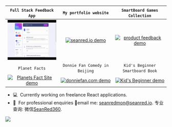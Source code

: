 | `Full Stack Feedback App` | `My portfolio website` | `SmartBoard Games Collection` | 
|:-:|:-:|:-:|
| <div><a href="https://seanredfeedback.netlify.app/"><img height="125" alt="product feedback demo" src="https://github.com/seanred360/product-feedback-app/blob/main/screenshots/preview-feedback-app.gif"/></a></div> | <div><a href="https://seanred.io"><img height="125" alt="seanred.io demo" src="https://github.com/seanred360/sean-red-portfolio/blob/main/screenshots/preview-desktop.gif?raw=true"/></a></div> | <div><a href="https://seanred.itch.io/esl-games-collection"><img height="125" alt="product feedback demo" src="https://github.com/seanred360/sean-red-portfolio/blob/main/public/images/portfolio/esl-games-collection/preview-mario-box-roulette2.png?raw=true"/></a></div> |  
|`Planet Facts` | `Donnie Fan Comedy in Beijing` | `Kid's Beginner Smartboard Book` |
|<div><a href="https://planets-fact-site-mu.vercel.app/"><img height="125" alt="Planets Fact Site demo" src="https://seanred.io/images/portfolio/planets-fact-site/planets-fact-site-preview.gif"/></a></div> | <div><a href="https://donniefan.com"><img height="125" alt="donniefan.com demo" src="https://user-images.githubusercontent.com/41050673/213923258-f6c77ba1-7099-4764-8eb3-6803c717f0ce.mp4"/></a></div> | <div><a href="https://seanred.itch.io/kba"><img height="125" alt="Kid's Beginner demo" src="https://github.com/seanred360/sean-red-portfolio/blob/main/public/images/portfolio/kids-beginner-book/preview-kba-page-turn.png?raw=true"/></a></div> |

- 💻&nbsp; Currently working on freelance React applications.
- 💬&nbsp; For professional enquiries  📧email me: seanredmon@seanred.io. 专业查询: 微信<a href="weixin://dl/chat?SeanRed360">SeanRed360</a>.

![](https://komarev.com/ghpvc/?username=seanred360)
